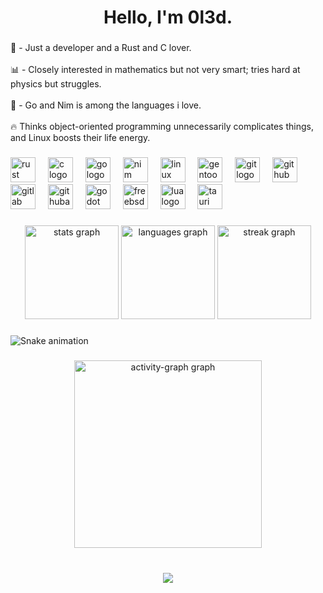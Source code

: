 <h1 align="center">Hello,  I'm 0l3d.</h1>

###

<p align="left">🦀 - Just a developer and a Rust and C lover. <br><br>📊 - Closely interested in mathematics but not very smart; tries hard at physics but struggles. <br><br>💎 - Go and Nim is among the languages i love.<br><br>🔥 Thinks object-oriented programming unnecessarily complicates things, and Linux boosts their life energy.</p>

###

<div align="left">
  <img src="https://skillicons.dev/icons?i=rust" height="40" alt="rust logo"  />
  <img width="12" />
  <img src="https://skillicons.dev/icons?i=c" height="40" alt="c logo"  />
  <img width="12" />
  <img src="https://skillicons.dev/icons?i=go" height="40" alt="go logo"  />
  <img width="12" />
  <img src="https://skillicons.dev/icons?i=nim" height="40" alt="nim logo"  />
  <img width="12" />
  <img src="https://skillicons.dev/icons?i=linux" height="40" alt="linux logo"  />
  <img width="12" />
  <img src="https://cdn.jsdelivr.net/gh/devicons/devicon/icons/gentoo/gentoo-plain.svg" height="40" alt="gentoo logo"  />
  <img width="12" />
  <img src="https://skillicons.dev/icons?i=git" height="40" alt="git logo"  />
  <img width="12" />
  <img src="https://skillicons.dev/icons?i=github" height="40" alt="github logo"  />
  <img width="12" />
  <img src="https://skillicons.dev/icons?i=gitlab" height="40" alt="gitlab logo"  />
  <img width="12" />
  <img src="https://skillicons.dev/icons?i=githubactions" height="40" alt="githubactions logo"  />
  <img width="12" />
  <img src="https://skillicons.dev/icons?i=godot" height="40" alt="godot logo"  />
  <img width="12" />
  <img src="https://cdn.simpleicons.org/freebsd/AB2B28" height="40" alt="freebsd logo"  />
  <img width="12" />
  <img src="https://cdn.simpleicons.org/lua/2C2D72" height="40" alt="lua logo"  />
  <img width="12" />
  <img src="https://cdn.simpleicons.org/tauri/FFC131" height="40" alt="tauri logo"  />
</div>

###

<div align="center">
  <img src="https://github-readme-stats.vercel.app/api?username=0l3d&hide_title=true&hide_rank=false&show_icons=true&include_all_commits=true&count_private=false&disable_animations=false&theme=nord&locale=en&hide_border=true&order=1" height="150" alt="stats graph"  />
  <img src="https://github-readme-stats.vercel.app/api/top-langs?username=0l3d&locale=en&hide_title=true&layout=compact&card_width=320&langs_count=10&theme=nord&hide_border=true&order=2" height="150" alt="languages graph"  />
  <img src="https://streak-stats.demolab.com?user=0l3d&locale=en&mode=weekly&theme=nord&hide_border=true&border_radius=5&order=3" height="150" alt="streak graph"  />
</div>

###

<img src="https://raw.githubusercontent.com/0l3d/0l3d/output/snake.svg" alt="Snake animation" />

###

<div align="center">
  <img src="https://github-readme-activity-graph.vercel.app/graph?username=0l3d&radius=16&theme=nord&area=true&order=5&hide_border=true&hide_title=true" height="300" alt="activity-graph graph"  />
</div>

###

<br clear="both">

<div align="center">
  <img src="https://profile-counter.glitch.me/0l3d/count.svg?"  />
</div>

###
